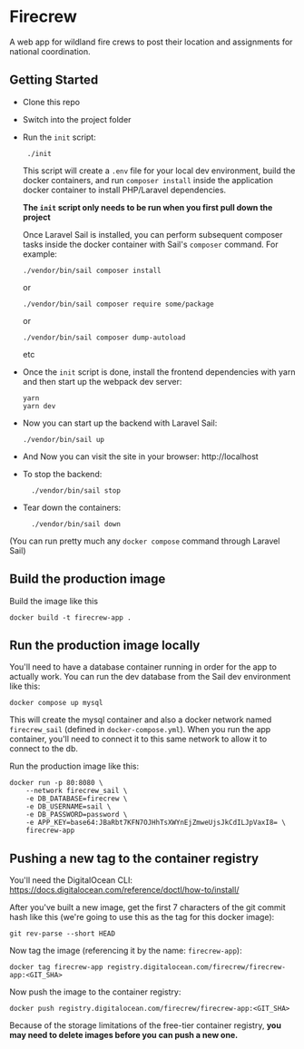 # Firecrew

A web app for wildland fire crews to post their location and assignments for national coordination.

## Getting Started

-   Clone this repo
-   Switch into the project folder
-   Run the `init` script:

         ./init

    This script will create a `.env` file for your local dev environment, build the docker containers, and run `composer install` inside the application docker container to install PHP/Laravel dependencies.

    **The `init` script only needs to be run when you first pull down the project**

    Once Laravel Sail is installed, you can perform subsequent composer tasks inside the docker container with Sail's `composer` command. For example:

        ./vendor/bin/sail composer install

    or

        ./vendor/bin/sail composer require some/package

    or

        ./vendor/bin/sail composer dump-autoload

    etc

-   Once the `init` script is done, install the frontend dependencies with yarn and then start up the webpack dev server:

        yarn
        yarn dev

-   Now you can start up the backend with Laravel Sail:

        ./vendor/bin/sail up

-   And Now you can visit the site in your browser: http://localhost

-   To stop the backend:

          ./vendor/bin/sail stop

-   Tear down the containers:

          ./vendor/bin/sail down

(You can run pretty much any `docker compose` command through Laravel Sail)

## Build the production image

Build the image like this

    docker build -t firecrew-app .

## Run the production image locally

You'll need to have a database container running in order for the app
to actually work. You can run the dev database from the Sail dev environment
like this:

    docker compose up mysql

This will create the mysql container and also a docker network named `firecrew_sail` (defined in `docker-compose.yml`). When you run the app
container, you'll need to connect it to this same network to allow it to
connect to the db.

Run the production image like this:

    docker run -p 80:8080 \
        --network firecrew_sail \
        -e DB_DATABASE=firecrew \
        -e DB_USERNAME=sail \
        -e DB_PASSWORD=password \
        -e APP_KEY=base64:JBaRbt7KFN7OJHhTsXWYnEjZmweUjsJkCdILJpVaxI8= \
        firecrew-app

## Pushing a new tag to the container registry

You'll need the DigitalOcean CLI: https://docs.digitalocean.com/reference/doctl/how-to/install/

After you've built a new image, get the first 7 characters of the git commit
hash like this (we're going to use this as the tag for this docker image):

    git rev-parse --short HEAD

Now tag the image (referencing it by the name: `firecrew-app`):

    docker tag firecrew-app registry.digitalocean.com/firecrew/firecrew-app:<GIT_SHA>

Now push the image to the container registry:

    docker push registry.digitalocean.com/firecrew/firecrew-app:<GIT_SHA>

Because of the storage limitations of the free-tier container registry,
**you may need to delete images before you can push a new one.**
